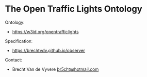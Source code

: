 The Open Traffic Lights Ontology
===

Ontology:
 * https://w3id.org/opentrafficlights

Specification:
 * https://brechtvdv.github.io/observer

Contact:
 * Brecht Van de Vyvere <br5cht@hotmail.com>
